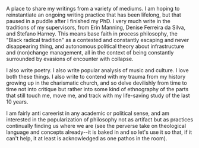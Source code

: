 A place to share my writings from a variety of mediums. I am hoping to reinstantiate an ongoing writing practice that has been lifelong, but that paused in a puddle after I finished my PhD. I very much write in the traditions of my supervisors, from Erin Manning, Denise Ferreira da Silva, and Stefano Harney. This means base faith in process philosophy, the "Black radical tradition" as a contested and constantly escaping and never disappearing thing, and autonomous political theory about infrastructure and (non)change management, all in the context of being constantly surrounded by evasions of encounter with collapse.

I also write poetry. I also write popular analysis of music and culture. I love both these things. I also write to contend with my trauma from my history growing up in the charismatic church, and so delve devilishly from time to time not into critique but rather into some kind of ethnography of the parts that still touch me, move me, and track with my life-saving study of the last 10 years.

I am fairly anti careerist in any academic or political sense, and am interested in the popularization of philosophy not as artifact but as practices continually finding us where we are (see the perverse take on theological language and concepts already--it is baked in and so let's use it so that, if it can't help, it at least is acknowledged as one pathos in the room).

